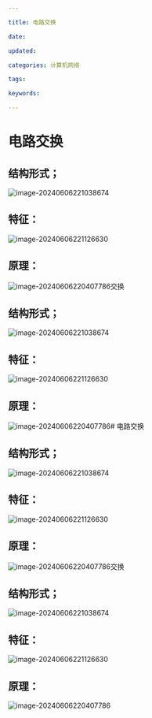 ```yaml
---

title: 电路交换

date: 

updated: 

categories: 计算机网络

tags: 

keywords: 

---
```

# 电路交换



## 结构形式；

![image-20240606221038674](../TyporaImage/image-20240606221038674.png)

## 特征：

![image-20240606221126630](../TyporaImage/image-20240606221126630.png)

## 原理：

![image-20240606220407786](../TyporaImage/image-20240606220407786.png)交换



## 结构形式；

![image-20240606221038674](../TyporaImage/image-20240606221038674.png)

## 特征：

![image-20240606221126630](../TyporaImage/image-20240606221126630.png)

## 原理：

![image-20240606220407786](../TyporaImage/image-20240606220407786.png)# 电路交换



## 结构形式；

![image-20240606221038674](../TyporaImage/image-20240606221038674.png)

## 特征：

![image-20240606221126630](../TyporaImage/image-20240606221126630.png)

## 原理：

![image-20240606220407786](../TyporaImage/image-20240606220407786.png)交换



## 结构形式；

![image-20240606221038674](../TyporaImage/image-20240606221038674.png)

## 特征：

![image-20240606221126630](../TyporaImage/image-20240606221126630.png)

## 原理：

![image-20240606220407786](../TyporaImage/image-20240606220407786.png)